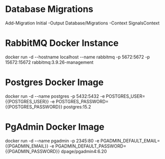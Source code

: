 ﻿# Database Migrations
Add-Migration Initial -Output Database/Migrations -Context SignalsContext

# RabbitMQ Docker Instance
docker run -d --hostname localhost --name rabbitmq -p 5672:5672 -p 15672:15672 rabbitmq:3.9.26-management

# Postgres Docker Image
docker run -d --name postgres -p 5432:5432 -e POSTGRES_USER={{POSTGRES_USER}} -e POSTGRES_PASSWORD={{POSTGRES_PASSWORD}} postgres:15.2

# PgAdmin Docker Image
docker run -d --name pgadmin -p 2345:80 -e PGADMIN_DEFAULT_EMAIL={{PGADMIN_EMAIL}} -e PGADMIN_DEFAULT_PASSWORD={{PGADMIN_PASSWORD}} dpage/pgadmin4:6.20